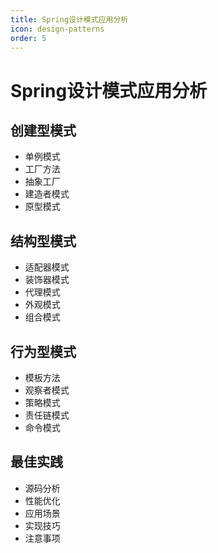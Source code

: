 ```yaml
---
title: Spring设计模式应用分析
icon: design-patterns
order: 5
---
```


# Spring设计模式应用分析

## 创建型模式
- 单例模式
- 工厂方法
- 抽象工厂
- 建造者模式
- 原型模式

## 结构型模式
- 适配器模式
- 装饰器模式
- 代理模式
- 外观模式
- 组合模式

## 行为型模式
- 模板方法
- 观察者模式
- 策略模式
- 责任链模式
- 命令模式

## 最佳实践
- 源码分析
- 性能优化
- 应用场景
- 实现技巧
- 注意事项
